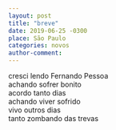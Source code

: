 ```yaml
---
layout: post
title: "breve"
date: 2019-06-25 -0300
place: São Paulo
categories: novos
author-comment:
---
```


<!--more-->
cresci lendo Fernando Pessoa  
achando sofrer bonito  
acordo tanto dias  
achando viver sofrido  
vivo outros dias   
tanto
zombando das trevas  
